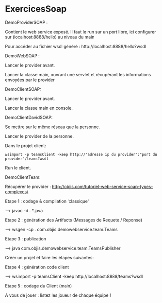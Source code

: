 # ExercicesSoap

DemoProviderSOAP :

Contient le web service exposé. Il faut le run sur un port libre, ici configurer sur (localhost:8888/hello) au niveau du main

Pour accéder au fichier wsdl généré : http://localhost:8888/hello?wsdl

DemoWebSOAP :

Lancer le provider avant.

Lancer la classe main, ouvrant une servlet et récupérant les informations envoyées par le provider

DemoClientSOAP:

Lancer le provider avant.

Lancer la classe main en console.

DemoClientDavidSOAP:

Se mettre sur le même réseau que la personne.

Lancer le provider de la personne.

Dans le projet client:

`wsimport -p teamsClient -keep http://"adresse ip du provider":"port du provider"/teams?wsdl`

Run le client.

DemoClientTeam:

Récupérer le provider : http://objis.com/tutoriel-web-service-soap-types-complexes/

Etape 1 : codage & compilation 'classique'

--> javac -d . *.java

Etape 2 : génération des Artifacts (Messages de Requete / Reponse) 

--> wsgen -cp . com.objis.demowebservice.team.Teams

Etape 3 : publication 

--> java com.objis.demowebservice.team.TeamsPublisher

Créer un projet et faire les étapes suivantes: 

Etape 4 : génération code client

--> wsimport -p teamsClient -keep http://localhost:8888/teams?wsdl

Etape 5 : codage du Client (main)

A vous de jouer : listez les joueur de chaque équipe !
